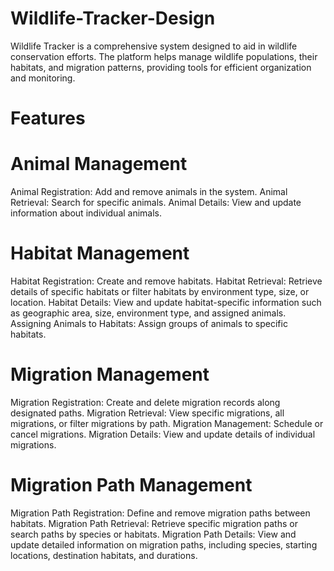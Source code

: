 # Wildlife-Tracker-Design
Wildlife Tracker is a comprehensive system designed to aid in wildlife conservation efforts. The platform helps manage wildlife populations, their habitats, and migration patterns, providing tools for efficient organization and monitoring.

# Features
# Animal Management
Animal Registration: Add and remove animals in the system.
Animal Retrieval: Search for specific animals.
Animal Details: View and update information about individual animals.
# Habitat Management
Habitat Registration: Create and remove habitats.
Habitat Retrieval: Retrieve details of specific habitats or filter habitats by environment type, size, or location.
Habitat Details: View and update habitat-specific information such as geographic area, size, environment type, and assigned animals.
Assigning Animals to Habitats: Assign groups of animals to specific habitats.
# Migration Management
Migration Registration: Create and delete migration records along designated paths.
Migration Retrieval: View specific migrations, all migrations, or filter migrations by path.
Migration Management: Schedule or cancel migrations.
Migration Details: View and update details of individual migrations.
# Migration Path Management
Migration Path Registration: Define and remove migration paths between habitats.
Migration Path Retrieval: Retrieve specific migration paths or search paths by species or habitats.
Migration Path Details: View and update detailed information on migration paths, including species, starting locations, destination habitats, and durations.
